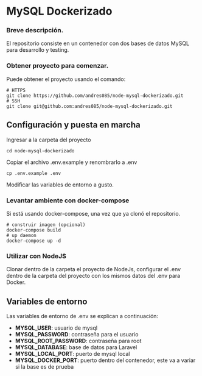 # MySQL Dockerizado

### Breve descripción.
El repositorio consiste en un contenedor con dos bases de datos MySQL para desarrollo y testing.

### Obtener proyecto para comenzar.
Puede obtener el proyecto usando el comando:
```
# HTTPS
git clone https://github.com/andres085/node-mysql-dockerizado.git
# SSH
git clone git@github.com:andres085/node-mysql-dockerizado.git
```

## Configuración y puesta en marcha
Ingresar a la carpeta del proyecto

`cd node-mysql-dockerizado` 

Copiar el archivo .env.example y renombrarlo a .env

`cp .env.example .env`

Modificar las variables de entorno a gusto.

### Levantar ambiente con docker-compose
Si está usando docker-compose, una vez que ya clonó el repositorio.
```
# construir imagen (opcional)
docker-compose build
# up daemon
docker-compose up -d
```

### Utilizar con NodeJS
Clonar dentro de la carpeta el proyecto de NodeJs, configurar el .env dentro de la carpeta del proyecto con los mismos datos del .env para Docker.

## Variables de entorno
Las variables de entorno de .env se explican a continuación:

- **MYSQL_USER**: usuario de mysql
- **MYSQL_PASSWORD**: contraseña para el usuario
- **MYSQL_ROOT_PASSWORD**: contraseña para root
- **MYSQL_DATABASE**: base de datos para Laravel
- **MYSQL_LOCAL_PORT**: puerto de mysql local
- **MYSQL_DOCKER_PORT**: puerto dentro del contenedor, este va a variar si la base es de prueba